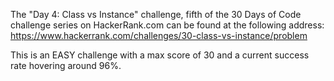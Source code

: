 The "Day 4: Class vs Instance" challenge, fifth of the 30 Days of Code challenge series on HackerRank.com can be found at the following address:
https://www.hackerrank.com/challenges/30-class-vs-instance/problem

This is an EASY challenge with a max score of 30 and a current success rate hovering around 96%.
